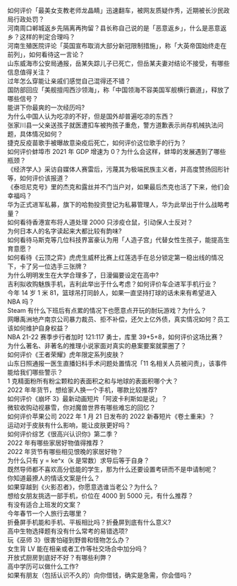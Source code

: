 如何评价「最美女支教老师龙晶睛」迅速翻车，被网友质疑作秀，近期被长沙民政局行政处罚？  
河南周口郸城返乡先隔离再拘留？县长称自己说的是「恶意返乡」，什么是恶意返乡？这样的判定合理吗？  
河南生殖医院评论「英国宣布取消大部分新冠限制措施」，称「大英帝国始终走在前列」，如何看待这一言论？  
山东威海市公安局通报，岳某失踪儿子已死亡，但岳某夫妻对结论不接受，有哪些信息值得关注？  
过年怎么穿能让亲戚们感觉自己混得还不错？  
国防部回应「美舰擅闯西沙领海」，称「中国领海不容美国军舰横行霸道」，释放了哪些信号？  
能讲下你最爽的一次经历吗?  
为什么中国人认为吃凉的不好，但是国外却普遍吃凉的东西？  
张家川县一父亲送孩子就医遭扣车被拘孩子重危，警方道歉表示尚存机械执法问题，具体情况如何？  
捷克反疫苗歌手被曝故意染疫后死亡，如何评价这位歌手的行为？  
如何评价蚌埠市 2021 年 GDP 增速为 0？为什么会这样，蚌埠的发展遇到了哪些瓶颈？  
《经济学人》采访自媒体人赛雷后，污蔑其为极端民族主义者，并高度赞扬回形针等，如何评价该报道？  
《泰坦尼克号》里的杰克和露丝并不门当户对，如果最后杰克也活了下来，他们会幸福吗？  
华为正式进军私募，旗下的哈勃投资登记为私募管理人，华为此举出于什么战略考量？  
如何看待香港宣布将人道处理 2000 只涉疫仓鼠，引动保人士反对？  
为何日本人的名字读起来大都比较有韵味?  
如何看待马斯克等几位科技界富豪认为用「人造子宫」代替女性生孩子，能提高生育意愿？  
如何看待《云顶之弈》虎虎生威杯比赛上红莲选手在总分锁定第一稳出线的情况下，卡了另一位选手三张牌？  
为什么明明发生在大学合理多了，日漫偏要设定在高中?  
吉利拟收购魅族手机，吉利此举出于什么考虑？如何评价车企进军手机行业？  
今年 14 岁 1 米 81，篮球吊打同龄人，如果一直坚持打球的话未来有希望进入 NBA 吗？  
Steam 有什么下班后有点累的情况下也愿意点开玩的耐玩游戏？为什么？  
网曝禹洲地产南京公司暴力裁员、拒不补偿，还欠上亿外债，真实情况如何？员工该如何维护自身权益？  
NBA 21-22 赛季步行者加时 121:117 勇士，库里 39+5+8，如何评价这场比赛？  
为什么著名、非著名的推理小说家面对真实的悬案要案就蒙圈了？  
如何评价《王者荣耀》虎年限定系列皮肤？  
山东日照通报一医生直播妇科手术问题处置情况「11 名相关人员被问责」，该事件能给我们哪些警示？  
1 克精面粉所有粉尘颗粒的表面积之和与地球的表面积哪个大？  
2022 年年货节，想给家人换一个手机，哪款比较推荐?  
如何评价《崩坏 3》最新动画短片「阿波卡利斯如是说」？  
微软收购动视暴雪，你对魔兽世界有哪些难忘的回忆？  
如何评价苹果公司 2022 年 1 月 21 日发布的 2022 新春短片《卷土重来》？  
运动对于皮肤有什么影响，能让皮肤更好吗？  
如何评价综艺《很高兴认识你》第二季？  
2022 年有哪些家居好物值得推荐？  
2022 年货节有哪些相见恨晚的家居好物？  
为什么只有 y = ke^x（k 是常数）求导后等于自身？  
既然导师都不喜欢高分低能的学生，那为什么还要设置考研而不是申请制呢？  
你知道最撩人的情话文案是什么？  
如果穿越到《火影忍者》，你愿意选谁当老公？为什么？  
想给女朋友挑选一部手机，价位在 4000 到 5000 元，有什么推荐？  
有没有适合上班发的文案？  
今年春节一个人旅行去哪里？  
折叠屏手机能和手机、平板相比吗？折叠屏到底有什么意义?  
高中生物选择题有没有什么常考的易错选项?  
玩《巫师 3》很害怕碰到野兽和怪物怎么办？  
女生背 LV 能在相亲或者工作等社交场合中加分吗？  
开放式厨房到底好不好？有哪些利弊？  
高中学历可以做什么工作?  
如果有朋友（包括认识不久的）向你借钱，确实是急需，你会借吗？  
